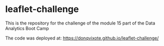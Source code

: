 # leaflet-challenge

This is the repository for the challenge of the module 15 part of the Data Analytics Boot Camp

The code was deployed at:
https://donqvixote.github.io/leaflet-challenge/
